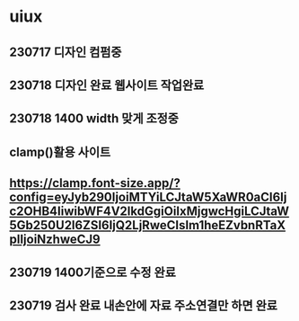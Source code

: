 # uiux
## 230717 디자인 컴펌중
## 230718 디자인 완료 웹사이트 작업완료
## 230718 1400 width 맞게 조정중
## clamp()활용 사이트
## https://clamp.font-size.app/?config=eyJyb290IjoiMTYiLCJtaW5XaWR0aCI6Ijc2OHB4IiwibWF4V2lkdGgiOiIxMjgwcHgiLCJtaW5Gb250U2l6ZSI6IjQ2LjRweCIsIm1heEZvbnRTaXplIjoiNzhweCJ9
## 230719 1400기준으로 수정 완료
## 230719 검사 완료 내손안에 자료 주소연결만 하면 완료